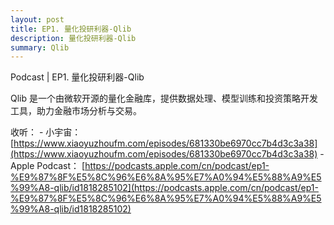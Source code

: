 ```yaml
---
layout: post
title: EP1. 量化投研利器-Qlib
description: 量化投研利器-Qlib
summary: Qlib
---
```


Podcast | EP1. 量化投研利器-Qlib

Qlib 是一个由微软开源的量化金融库，提供数据处理、模型训练和投资策略开发工具，助力金融市场分析与交易。

收听：
    - 小宇宙： [https://www.xiaoyuzhoufm.com/episodes/681330be6970cc7b4d3c3a38](https://www.xiaoyuzhoufm.com/episodes/681330be6970cc7b4d3c3a38)
    - Apple Podcast： [https://podcasts.apple.com/cn/podcast/ep1-%E9%87%8F%E5%8C%96%E6%8A%95%E7%A0%94%E5%88%A9%E5%99%A8-qlib/id1818285102](https://podcasts.apple.com/cn/podcast/ep1-%E9%87%8F%E5%8C%96%E6%8A%95%E7%A0%94%E5%88%A9%E5%99%A8-qlib/id1818285102)


